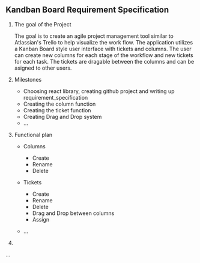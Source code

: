Kandban Board Requirement Specification
---

1. The goal of the Project

    The goal is to create an agile project management tool similar to Atlassian's Trello to help visualize the work flow. The application utilizes a Kanban Board style user interface with tickets and columns. The user can create new columns for each stage of the workflow and new tickets for each task. The tickets are dragable between the columns and can be asigned to other users.

2. Milestones

    - Choosing react library, creating github project and writing up requirement_specification
    - Creating the column function
    - Creating the ticket function
    - Creating Drag and Drop system
    - ...

3. Functional plan

    - Columns
        - Create
        - Rename
        - Delete

    - Tickets 
        - Create
        - Rename
        - Delete
        - Drag and Drop between columns
        - Assign
    - ...

4. 
...